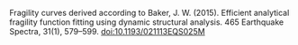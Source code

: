 Fragility curves derived according to Baker, J. W. (2015). Efficient analytical fragility function fitting using dynamic structural analysis. 465 Earthquake Spectra, 31(1), 579–599. [doi:10.1193/021113EQS025M](https://doi.org/10.1193/021113EQS025M)
